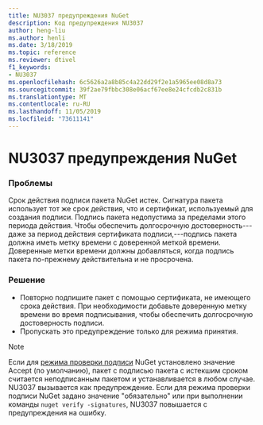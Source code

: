 ```yaml
---
title: NU3037 предупреждения NuGet
description: Код предупреждения NU3037
author: heng-liu
ms.author: henli
ms.date: 3/18/2019
ms.topic: reference
ms.reviewer: dtivel
f1_keywords:
- NU3037
ms.openlocfilehash: 6c5626a2a8b85c4a22dd29f2e1a5965ee08d8a73
ms.sourcegitcommit: 39f2ae79fbbc308e06acf67ee8e24cfcdb2c831b
ms.translationtype: MT
ms.contentlocale: ru-RU
ms.lasthandoff: 11/05/2019
ms.locfileid: "73611141"
---
```

# <a name="nuget-warning-nu3037"></a>NU3037 предупреждения NuGet

### <a name="issue"></a>Проблемы

Срок действия подписи пакета NuGet истек.
Сигнатура пакета использует тот же срок действия, что и сертификат, используемый для создания подписи. Подпись пакета недопустима за пределами этого периода действия.
Чтобы обеспечить долгосрочную достоверность---даже за период действия сертификата подписи,---подпись пакета должна иметь метку времени с доверенной меткой времени. Доверенные метки времени должны добавляться, когда подпись пакета по-прежнему действительна и не просрочена.


### <a name="solution"></a>Решение

* Повторно подпишите пакет с помощью сертификата, не имеющего срока действия. При необходимости добавьте доверенную метку времени во время подписывания, чтобы обеспечить долгосрочную достоверность подписи.
* Пропускать это предупреждение только для режима принятия.

> [!Note]
> Если для [режима проверки подписи](https://docs.microsoft.com/nuget/consume-packages/installing-signed-packages#configure-package-signature-requirements) NuGet установлено значение Accept (по умолчанию), пакет с подписью пакета с истекшим сроком считается неподписанным пакетом и устанавливается в любом случае. NU3037 вызывается как предупреждение. Если для режима проверки подписи NuGet задано значение "обязательно" или при выполнении команды `nuget verify -signatures`, NU3037 повышается с предупреждения на ошибку. 